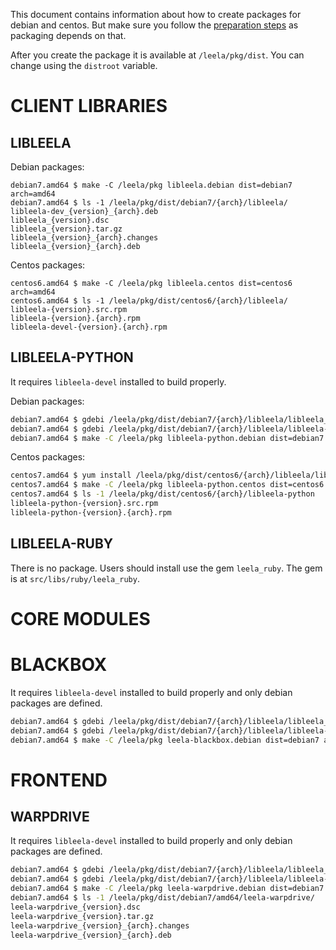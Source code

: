 This document contains information about how to create packages for
debian and centos. But make sure you follow the
[preparation steps](../devel/environment.md#prepare-the-environment)
as packaging depends on that.

After you create the package it is available at
``/leela/pkg/dist``. You can change using the ``distroot`` variable.

# CLIENT LIBRARIES

## LIBLEELA

Debian packages:

```.shell
debian7.amd64 $ make -C /leela/pkg libleela.debian dist=debian7 arch=amd64
debian7.amd64 $ ls -1 /leela/pkg/dist/debian7/{arch}/libleela/
libleela-dev_{version}_{arch}.deb
libleela_{version}.dsc
libleela_{version}.tar.gz
libleela_{version}_{arch}.changes
libleela_{version}_{arch}.deb
```

Centos packages:

```.shell
centos6.amd64 $ make -C /leela/pkg libleela.centos dist=centos6 arch=amd64
centos6.amd64 $ ls -1 /leela/pkg/dist/centos6/{arch}/libleela/
libleela-{version}.src.rpm
libleela-{version}.{arch}.rpm
libleela-devel-{version}.{arch}.rpm
```

## LIBLEELA-PYTHON

It requires ``libleela-devel`` installed to build properly.

Debian packages:

```.bash
debian7.amd64 $ gdebi /leela/pkg/dist/debian7/{arch}/libleela/libleela_*.deb
debian7.amd64 $ gdebi /leela/pkg/dist/debian7/{arch}/libleela/libleela-dev_*.deb
debian7.amd64 $ make -C /leela/pkg libleela-python.debian dist=debian7 arch=amd64
```

Centos packages:

```.bash
centos7.amd64 $ yum install /leela/pkg/dist/centos6/{arch}/libleela/libleela*.rpm
centos7.amd64 $ make -C /leela/pkg libleela-python.centos dist=centos6 arch=amd64
centos7.amd64 $ ls -1 /leela/pkg/dist/centos6/{arch}/libleela-python
libleela-python-{version}.src.rpm
libleela-python-{version}.{arch}.rpm
```

## LIBLEELA-RUBY

There is no package. Users should install use the gem
`leela_ruby`. The gem is at `src/libs/ruby/leela_ruby`.

# CORE MODULES

# BLACKBOX

It requires ``libleela-devel`` installed to build properly and only
debian packages are defined.

```.bash
debian7.amd64 $ gdebi /leela/pkg/dist/debian7/{arch}/libleela/libleela_*.deb
debian7.amd64 $ gdebi /leela/pkg/dist/debian7/{arch}/libleela/libleela-dev_*.deb
debian7.amd64 $ make -C /leela/pkg leela-blackbox.debian dist=debian7 arch=amd64
```

# FRONTEND

## WARPDRIVE

It requires ``libleela-devel`` installed to build properly and only
debian packages are defined.

```.bash
debian7.amd64 $ gdebi /leela/pkg/dist/debian7/{arch}/libleela/libleela_*.deb
debian7.amd64 $ gdebi /leela/pkg/dist/debian7/{arch}/libleela/libleela-dev_*.deb
debian7.amd64 $ make -C /leela/pkg leela-warpdrive.debian dist=debian7 arch=amd64
debian7.amd64 $ ls -1 /leela/pkg/dist/debian7/amd64/leela-warpdrive/
leela-warpdrive_{version}.dsc
leela-warpdrive_{version}.tar.gz
leela-warpdrive_{version}_{arch}.changes
leela-warpdrive_{version}_{arch}.deb
```

